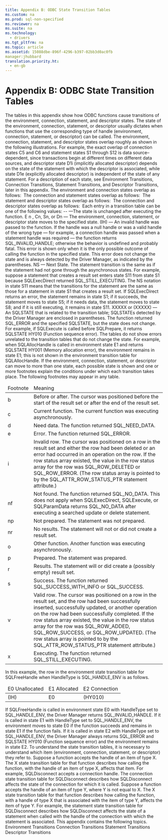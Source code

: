 ```yaml
---
title: Appendix B: ODBC State Transition Tables
ms.custom: na
ms.prod: sql-non-specified
ms.reviewer: na
ms.suite: na
ms.technology: 
  - drivers
ms.tgt_pltfrm: na
ms.topic: article
ms.assetid: 15088dbe-896f-4296-b397-02bb3d0ac0fb
manager:jhubbard
translation.priority.ht: 
  - en-gb
---
```

# Appendix B: ODBC State Transition Tables
<?xml version="1.0" encoding="utf-8"?>
<developerReferenceWithoutSyntaxDocument xmlns="http://ddue.schemas.microsoft.com/authoring/2003/5" xmlns:xlink="http://www.w3.org/1999/xlink" xmlns:xsi="http://www.w3.org/2001/XMLSchema-instance" xsi:schemaLocation="http://ddue.schemas.microsoft.com/authoring/2003/5 http://dduestorage.blob.core.windows.net/ddueschema/developer.xsd">
  <introduction>
    <para>The tables in this appendix show how ODBC functions cause transitions of the environment, connection, statement, and descriptor states. The state of the environment, connection, statement, or descriptor usually dictates when functions that use the corresponding type of handle (environment, connection, statement, or descriptor) can be called. The environment, connection, statement, and descriptor states overlap roughly as shown in the following illustrations. For example, the exact overlap of connection states C5 and C6 and statement states S1 through S12 is data source–dependent, since transactions begin at different times on different data sources, and descriptor state D1i (implicitly allocated descriptor) depends on the state of the statement with which the descriptor is associated, while state D1e (explicitly allocated descriptor) is independent of the state of any statement. For a description of each state, see <legacyLink xlink:href="9d11b1ab-f4c8-48ca-9812-8c04303f939d">Environment Transitions</legacyLink>, <legacyLink xlink:href="6b6e1a47-4a52-41c8-bb9e-7ddeae09913e">Connection Transitions</legacyLink>, <legacyLink xlink:href="3d70e0e3-fe83-4b4d-beac-42c82495a05b">Statement Transitions</legacyLink>, and <legacyLink xlink:href="0cf24fe6-5e3c-45fa-81b8-4f52ddf8501d">Descriptor Transitions</legacyLink>, later in this appendix.</para>
    <para>The environment and connection states overlap as follows:</para>
    <mediaLink>
      <image xlink:href="829f2f45-92e9-44d6-925b-ad3f05ebc07f" />
    </mediaLink>
    <para>The connection and statement states overlap as follows:</para>
    <mediaLink>
      <image xlink:href="734863c5-0877-4d2c-968b-1962226b7138" />
    </mediaLink>
    <para>The statement and descriptor states overlap as follows:</para>
    <mediaLink>
      <image xlink:href="35ed9b4b-6014-4f6d-a668-5e5c1bf755c7" />
    </mediaLink>
    <para>The connection and descriptor states overlap as follows:</para>
    <mediaLink>
      <image xlink:href="ae124aad-1aea-4991-8283-6634eead6aa5" />
    </mediaLink>
    <para>Each entry in a transition table can be one of the following values:  </para>
    <list class="bullet">
      <listItem>
        <para>
          <legacyBold>-- </legacyBold>—The state is unchanged after executing the function.</para>
      </listItem>
      <listItem>
        <para>
          <legacyBold>E</legacyBold>
          <legacyBold>
            <legacyItalic>n</legacyItalic>
          </legacyBold>, <legacyBold>C</legacyBold><legacyBold><legacyItalic>n</legacyItalic></legacyBold>, <legacyBold>S</legacyBold><legacyBold><legacyItalic>n</legacyItalic></legacyBold>, or <legacyBold>D</legacyBold><legacyBold><legacyItalic>n</legacyItalic></legacyBold> — The environment, connection, statement, or descriptor state moves to the specified state. </para>
      </listItem>
      <listItem>
        <para>
          <legacyBold>(IH)</legacyBold> — An invalid handle was passed to the function. If the handle was a null handle or was a valid handle of the wrong type — for example, a connection handle was passed when a statement handle was required — the function returns SQL_INVALID_HANDLE; otherwise the behavior is undefined and probably fatal. This error is shown only when it is the only possible outcome of calling the function in the specified state. This error does not change the state and is always detected by the Driver Manager, as indicated by the parentheses.</para>
      </listItem>
      <listItem>
        <para>
          <legacyBold>NS</legacyBold> — Next State. The statement transition is the same as if the statement had not gone through the asynchronous states. For example, suppose a statement that creates a result set enters state S11 from state S1 because <legacyBold>SQLExecDirect</legacyBold> returned SQL_STILL_EXECUTING. The NS notation in state S11 means that the transitions for the statement are the same as those for a statement in state S1 that creates a result set. If <legacyBold>SQLExecDirect</legacyBold> returns an error, the statement remains in state S1; if it succeeds, the statement moves to state S5; if it needs data, the statement moves to state S8; and if it is still executing, it remains in state S11.</para>
      </listItem>
      <listItem>
        <para>
          <legacyBold>
            <legacyItalic>XXXXX</legacyItalic>
          </legacyBold>
          <legacyBold> </legacyBold>or <legacyBold>(</legacyBold><legacyBold><legacyItalic>XXXXX</legacyItalic></legacyBold><legacyBold>)</legacyBold> — An SQLSTATE that is related to the transition table; SQLSTATEs detected by the Driver Manager are enclosed in parentheses. The function returned SQL_ERROR and the specified SQLSTATE, but the state does not change. For example, if <legacyBold>SQLExecute</legacyBold> is called before <legacyBold>SQLPrepare</legacyBold>, it returns SQLSTATE HY010 (Function sequence error).</para>
      </listItem>
    </list>
    <alert class="note">
      <para>The tables do not show errors unrelated to the transition tables that do not change the state. For example, when <legacyBold>SQLAllocHandle</legacyBold> is called in environment state E1 and returns SQLSTATE HY001 (Memory allocation error), the environment remains in state E1; this is not shown in the environment transition table for <legacyBold>SQLAllocHandle</legacyBold>.</para>
    </alert>
    <para>If the environment, connection, statement, or descriptor can move to more than one state, each possible state is shown and one or more footnotes explain the conditions under which each transition takes place. The following footnotes may appear in any table.</para>
    <table xmlns:caps="http://schemas.microsoft.com/build/caps/2013/11">
      <thead>
        <tr>
          <TD>
            <para>Footnote</para>
          </TD>
          <TD>
            <para>Meaning</para>
          </TD>
        </tr>
      </thead>
      <tbody>
        <tr>
          <TD>
            <para>b</para>
          </TD>
          <TD>
            <para>Before or after. The cursor was positioned before the start of the result set or after the end of the result set.</para>
          </TD>
        </tr>
        <tr>
          <TD>
            <para>c</para>
          </TD>
          <TD>
            <para>Current function. The current function was executing asynchronously.</para>
          </TD>
        </tr>
        <tr>
          <TD>
            <para>d</para>
          </TD>
          <TD>
            <para>Need data. The function returned SQL_NEED_DATA.</para>
          </TD>
        </tr>
        <tr>
          <TD>
            <para>e</para>
          </TD>
          <TD>
            <para>Error. The function returned SQL_ERROR.</para>
          </TD>
        </tr>
        <tr>
          <TD>
            <para>i</para>
          </TD>
          <TD>
            <para>Invalid row. The cursor was positioned on a row in the result set and either the row had been deleted or an error had occurred in an operation on the row. If the row status array existed, the value in the row status array for the row was SQL_ROW_DELETED or SQL_ROW_ERROR. (The row status array is pointed to by the SQL_ATTR_ROW_STATUS_PTR statement attribute.)</para>
          </TD>
        </tr>
        <tr>
          <TD>
            <para>nf</para>
          </TD>
          <TD>
            <para>Not found. The function returned SQL_NO_DATA. This does not apply when <legacyBold>SQLExecDirect</legacyBold>, <legacyBold>SQLExecute</legacyBold>, or <legacyBold>SQLParamData</legacyBold> returns SQL_NO_DATA after executing a searched update or delete statement.</para>
          </TD>
        </tr>
        <tr>
          <TD>
            <para>np</para>
          </TD>
          <TD>
            <para>Not prepared. The statement was not prepared.</para>
          </TD>
        </tr>
        <tr>
          <TD>
            <para>nr</para>
          </TD>
          <TD>
            <para>No results. The statement will not or did not create a result set.</para>
          </TD>
        </tr>
        <tr>
          <TD>
            <para>o</para>
          </TD>
          <TD>
            <para>Other function. Another function was executing asynchronously.</para>
          </TD>
        </tr>
        <tr>
          <TD>
            <para>p</para>
          </TD>
          <TD>
            <para>Prepared. The statement was prepared.</para>
          </TD>
        </tr>
        <tr>
          <TD>
            <para>r</para>
          </TD>
          <TD>
            <para>Results. The statement will or did create a (possibly empty) result set.</para>
          </TD>
        </tr>
        <tr>
          <TD>
            <para>s</para>
          </TD>
          <TD>
            <para>Success. The function returned SQL_SUCCESS_WITH_INFO or SQL_SUCCESS.</para>
          </TD>
        </tr>
        <tr>
          <TD>
            <para>v</para>
          </TD>
          <TD>
            <para>Valid row. The cursor was positioned on a row in the result set, and the row had been successfully inserted, successfully updated, or another operation on the row had been successfully completed. If the row status array existed, the value in the row status array for the row was SQL_ROW_ADDED, SQL_ROW_SUCCESS, or SQL_ROW_UPDATED. (The row status array is pointed to by the SQL_ATTR_ROW_STATUS_PTR statement attribute.)</para>
          </TD>
        </tr>
        <tr>
          <TD>
            <para>x</para>
          </TD>
          <TD>
            <para>Executing. The function returned SQL_STILL_EXECUTING.</para>
          </TD>
        </tr>
      </tbody>
    </table>
  </introduction>
  <section>
    <title>SQLFreeHandle</title>
    <content>
      <para>In this example, the row in the environment state transition table for <legacyBold>SQLFreeHandle</legacyBold> when <legacyItalic>HandleType</legacyItalic> is SQL_HANDLE_ENV is as follows.</para>
      <table xmlns:caps="http://schemas.microsoft.com/build/caps/2013/11">
        <thead>
          <tr>
            <TD>
              <para>E0</para>
              <para>Unallocated</para>
            </TD>
            <TD>
              <para>E1</para>
              <para>Allocated</para>
            </TD>
            <TD>
              <para>E2</para>
              <para>Connection</para>
            </TD>
          </tr>
        </thead>
        <tbody>
          <tr>
            <TD>
              <para>(IH)</para>
            </TD>
            <TD>
              <para>E0</para>
            </TD>
            <TD>
              <para>(HY010)</para>
            </TD>
          </tr>
        </tbody>
      </table>
      <para>If <legacyBold>SQLFreeHandle</legacyBold> is called in environment state E0 with <legacyItalic>HandleType</legacyItalic> set to SQL_HANDLE_ENV, the Driver Manager returns SQL_INVALID_HANDLE. If it is called in state E1 with <legacyItalic>HandleType</legacyItalic> set to SQL_HANDLE_ENV, the environment moves to state E0 if the function succeeds and remains in state E1 if the function fails. If it is called in state E2 with <legacyItalic>HandleType</legacyItalic> set to SQL_HANDLE_ENV, the Driver Manager always returns SQL_ERROR and SQLSTATE HY010 (Function sequence error) and the environment remains in state E2.</para>
      <para>To understand the state transition tables, it is necessary to understand which item (environment, connection, statement, or descriptor) they refer to. Suppose a function accepts the handle of an item of type X. The X state transition table for that function describes how calling the function, with the handle of an item of type X, affects that item. For example, <legacyBold>SQLDisconnect</legacyBold> accepts a connection handle. The connection state transition table for <legacyBold>SQLDisconnect</legacyBold> describes how <legacyBold>SQLDisconnect</legacyBold> affects the state of the connection for which it is called.</para>
      <para>Suppose a function accepts the handle of an item of type Y, where Y is not equal to X. The X state transition table for that function describes how calling the function, with a handle of type X that is associated with the item of type Y, affects the item of type Y. For example, the statement state transition table for <legacyBold>SQLDisconnect</legacyBold> describes how <legacyBold>SQLDisconnect</legacyBold> affects the state of a statement when called with the handle of the connection with which the statement is associated.</para>
      <para>This appendix contains the following topics.  </para>
      <list class="bullet">
        <listItem>
          <para>             <legacyLink xlink:href="9d11b1ab-f4c8-48ca-9812-8c04303f939d">Environment Transitions</legacyLink>           </para>
        </listItem>
        <listItem>
          <para>             <legacyLink xlink:href="6b6e1a47-4a52-41c8-bb9e-7ddeae09913e">Connection Transitions</legacyLink>           </para>
        </listItem>
        <listItem>
          <para>             <legacyLink xlink:href="3d70e0e3-fe83-4b4d-beac-42c82495a05b">Statement Transitions</legacyLink>           </para>
        </listItem>
        <listItem>
          <para>             <legacyLink xlink:href="0cf24fe6-5e3c-45fa-81b8-4f52ddf8501d">Descriptor Transitions</legacyLink>           </para>
        </listItem>
      </list>
    </content>
  </section>
  <relatedTopics />
</developerReferenceWithoutSyntaxDocument>